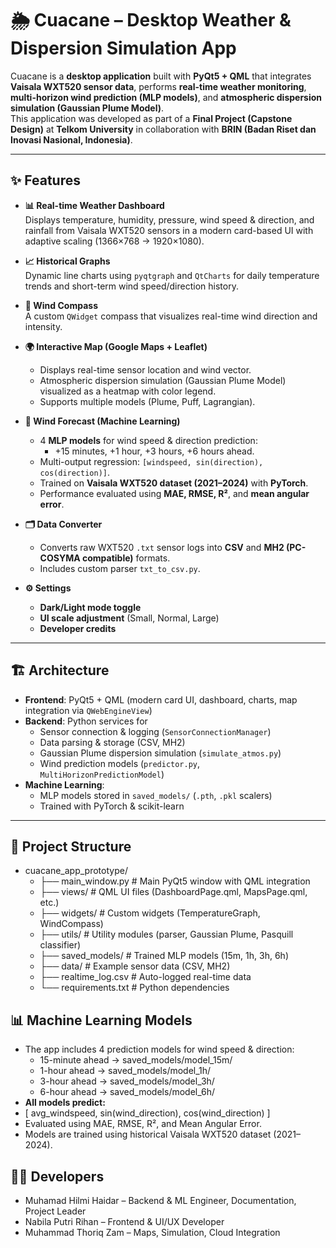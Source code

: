 # 🌦️ Cuacane – Desktop Weather & Dispersion Simulation App

Cuacane is a **desktop application** built with **PyQt5 + QML** that integrates **Vaisala WXT520 sensor data**, performs **real-time weather monitoring**, **multi-horizon wind prediction (MLP models)**, and **atmospheric dispersion simulation (Gaussian Plume Model)**.  
This application was developed as part of a **Final Project (Capstone Design)** at **Telkom University** in collaboration with **BRIN (Badan Riset dan Inovasi Nasional, Indonesia)**.

---

## ✨ Features

- **📊 Real-time Weather Dashboard**  
  Displays temperature, humidity, pressure, wind speed & direction, and rainfall from Vaisala WXT520 sensors in a modern card-based UI with adaptive scaling (1366×768 → 1920×1080).

- **📈 Historical Graphs**  
  Dynamic line charts using `pyqtgraph` and `QtCharts` for daily temperature trends and short-term wind speed/direction history.

- **🧭 Wind Compass**  
  A custom `QWidget` compass that visualizes real-time wind direction and intensity.

- **🌍 Interactive Map (Google Maps + Leaflet)**  
  - Displays real-time sensor location and wind vector.  
  - Atmospheric dispersion simulation (Gaussian Plume Model) visualized as a heatmap with color legend.  
  - Supports multiple models (Plume, Puff, Lagrangian).

- **🤖 Wind Forecast (Machine Learning)**  
  - 4 **MLP models** for wind speed & direction prediction:  
    - +15 minutes, +1 hour, +3 hours, +6 hours ahead.  
  - Multi-output regression: `[windspeed, sin(direction), cos(direction)]`.  
  - Trained on **Vaisala WXT520 dataset (2021–2024)** with **PyTorch**.  
  - Performance evaluated using **MAE, RMSE, R²**, and **mean angular error**.

- **🗂 Data Converter**  
  - Converts raw WXT520 `.txt` sensor logs into **CSV** and **MH2 (PC-COSYMA compatible)** formats.  
  - Includes custom parser `txt_to_csv.py`.

- **⚙️ Settings**  
  - **Dark/Light mode toggle**  
  - **UI scale adjustment** (Small, Normal, Large)  
  - **Developer credits**

---

## 🏗️ Architecture

- **Frontend**: PyQt5 + QML (modern card UI, dashboard, charts, map integration via `QWebEngineView`)  
- **Backend**: Python services for  
  - Sensor connection & logging (`SensorConnectionManager`)  
  - Data parsing & storage (CSV, MH2)  
  - Gaussian Plume dispersion simulation (`simulate_atmos.py`)  
  - Wind prediction models (`predictor.py`, `MultiHorizonPredictionModel`)  
- **Machine Learning**:  
  - MLP models stored in `saved_models/` (`.pth`, `.pkl` scalers)  
  - Trained with PyTorch & scikit-learn

---

## 📂 Project Structure
- cuacane_app_prototype/
  - ├── main_window.py # Main PyQt5 window with QML integration
  - ├── views/ # QML UI files (DashboardPage.qml, MapsPage.qml, etc.)
  - ├── widgets/ # Custom widgets (TemperatureGraph, WindCompass)
  - ├── utils/ # Utility modules (parser, Gaussian Plume, Pasquill classifier)
  - ├── saved_models/ # Trained MLP models (15m, 1h, 3h, 6h)
  - ├── data/ # Example sensor data (CSV, MH2)
  - ├── realtime_log.csv # Auto-logged real-time data
  - └── requirements.txt # Python dependencies

## 📊 Machine Learning Models

- The app includes 4 prediction models for wind speed & direction:
  - 15-minute ahead → saved_models/model_15m/
  - 1-hour ahead → saved_models/model_1h/
  - 3-hour ahead → saved_models/model_3h/
  - 6-hour ahead → saved_models/model_6h/
- **All models predict:**
- [ avg_windspeed, sin(wind_direction), cos(wind_direction) ]
- Evaluated using MAE, RMSE, R², and Mean Angular Error.
- Models are trained using historical Vaisala WXT520 dataset (2021–2024).

## 🧑‍💻 Developers
- Muhamad Hilmi Haidar – Backend & ML Engineer, Documentation, Project Leader
- Nabila Putri Rihan – Frontend & UI/UX Developer
- Muhammad Thoriq Zam – Maps, Simulation, Cloud Integration
